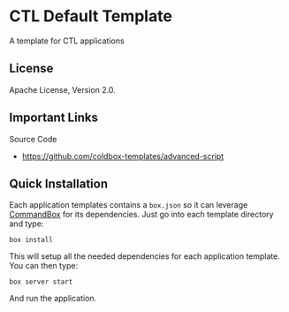 # CTL Default Template
A template for CTL applications

## License
Apache License, Version 2.0.

## Important Links

Source Code
- https://github.com/coldbox-templates/advanced-script

## Quick Installation
Each application templates contains a `box.json` so it can leverage [CommandBox](http://www.ortussolutions.com/products/commandbox) for its dependencies.
Just go into each template directory and type:

```
box install
```

This will setup all the needed dependencies for each application template.  You can then type:

```
box server start
```

And run the application.
